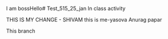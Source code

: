I am bossHello# Test_515_25_jan
In class activity

THIS IS MY CHANGE - SHIVAM
this is me-yasova
Anurag papar


This branch
